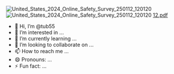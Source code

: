 ![United_States_2024_Online_Safety_Survey_250112_120120](https://github.com/user-attachments/assets/5c3f5e3f-10be-4250-9319-ac8b5f78feda)
![United_States_2024_Online_Safety_Survey_250112_120120](https://github.com/user-attachments/assets/20861df8-075a-4662-883c-b445bcfb6c16)
[ 12.pdf](https://github.com/user-attachments/files/18470113/12.pdf)
- 👋 Hi, I’m @tub55
- 👀 I’m interested in ...
- 🌱 I’m currently learning ...
- 💞️ I’m looking to collaborate on ...
- 📫 How to reach me ...
- 😄 Pronouns: ...
- ⚡ Fun fact: ...

<!---
tub55/tub55 is a ✨ special ✨ repository because its `README.md` (this file) appears on your GitHub profile.
You can click the Preview link to take a look at your changes.
--->
